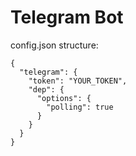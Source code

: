 # Telegram Bot

config.json structure:

```
{
  "telegram": {
    "token": "YOUR_TOKEN",
    "dep": {
      "options": {
        "polling": true
      }
    }
  }
}
```

